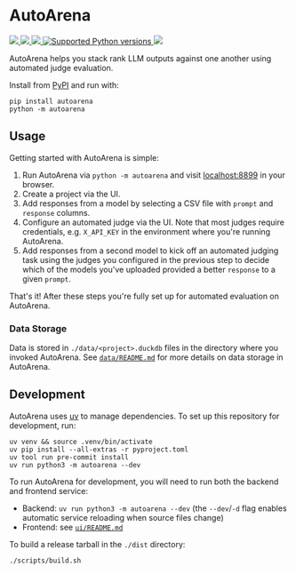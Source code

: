 # AutoArena

<a href="https://www.apache.org/licenses/LICENSE-2.0">
  <img src="https://img.shields.io/pypi/l/autoarena?style=flat-square" />
</a>
<a href="https://github.com/kolenaIO/autoarena/actions">
  <img src="https://img.shields.io/github/checks-status/kolenaIO/kolena/trunk?logo=circleci&logoColor=white&style=flat-square" />
</a>
<a href="https://pypi.python.org/pypi/autoarena">
  <img src="https://img.shields.io/pypi/v/autoarena?logo=python&logoColor=white&style=flat-square" />
</a>
<a href="https://pypi.org/project/autoarena" target="_blank">
  <img src="https://img.shields.io/pypi/pyversions/autoarena.svg?style=flat-square" alt="Supported Python versions">
</a>
<a href="https://kolena-autoarena.slack.com/">
  <img src="https://img.shields.io/badge/slack-autoarena-4f8eba?logo=slack&style=flat-square&color=4A154B" />
</a>

AutoArena helps you stack rank LLM outputs against one another using automated judge evaluation.

Install from [PyPI](https://pypi.org/project/autoarena/) and run with:

```
pip install autoarena
python -m autoarena
```

## Usage

Getting started with AutoArena is simple:

1. Run AutoArena via `python -m autoarena` and visit [localhost:8899](http://localhost:8899/) in your browser.
2. Create a project via the UI.
3. Add responses from a model by selecting a CSV file with `prompt` and `response` columns.
4. Configure an automated judge via the UI. Note that most judges require credentials, e.g. `X_API_KEY` in the
   environment where you're running AutoArena.
5. Add responses from a second model to kick off an automated judging task using the judges you configured in the
   previous step to decide which of the models you've uploaded provided a better `response` to a given `prompt`.

That's it! After these steps you're fully set up for automated evaluation on AutoArena.

### Data Storage

Data is stored in `./data/<project>.duckdb` files in the directory where you invoked AutoArena. See
[`data/README.md`](./data/README.md) for more details on data storage in AutoArena.

## Development

AutoArena uses [uv](https://github.com/astral-sh/uv) to manage dependencies. To set up this repository for development,
run:

```shell
uv venv && source .venv/bin/activate
uv pip install --all-extras -r pyproject.toml
uv tool run pre-commit install
uv run python3 -m autoarena --dev
```

To run AutoArena for development, you will need to run both the backend and frontend service:

- Backend: `uv run python3 -m autoarena --dev` (the `--dev`/`-d` flag enables automatic service reloading when
    source files change)
- Frontend: see [`ui/README.md`](./ui/README.md)

To build a release tarball in the `./dist` directory:

```
./scripts/build.sh
```
